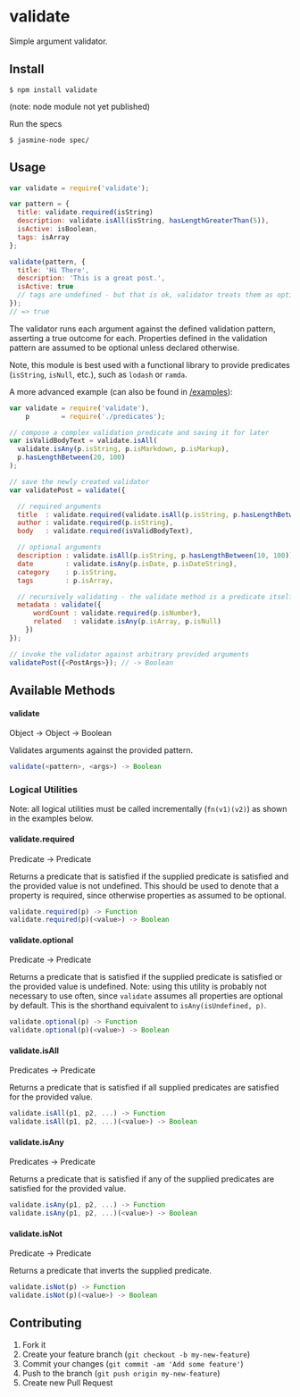 # validate

Simple argument validator.

## Install

```
$ npm install validate
```
(note: node module not yet published)


Run the specs

```
$ jasmine-node spec/
```

## Usage


```js
var validate = require('validate');

var pattern = {
  title: validate.required(isString)
  description: validate.isAll(isString, hasLengthGreaterThan(5)),
  isActive: isBoolean,
  tags: isArray
};

validate(pattern, {
  title: 'Hi There',
  description: 'This is a great post.',
  isActive: true
  // tags are undefined - but that is ok, validator treats them as optional
});
// => true
```

The validator runs each argument against the defined validation pattern, asserting a true outcome for each. Properties defined in the validation pattern are assumed to be optional unless declared otherwise.

Note, this module is best used with a functional library to provide predicates (`isString`, `isNull`, etc.), such as `lodash` or `ramda`.

A more advanced example (can also be found in [/examples](https://github.com/TGOlson/validate/tree/master/examples)):

```js
var validate = require('validate'),
    p        = require('./predicates');

// compose a complex validation predicate and saving it for later
var isValidBodyText = validate.isAll(
  validate.isAny(p.isString, p.isMarkdown, p.isMarkup),
  p.hasLengthBetween(20, 100)
);

// save the newly created validator
var validatePost = validate({

  // required arguments
  title  : validate.required(validate.isAll(p.isString, p.hasLengthBetween(5, 30))),
  author : validate.required(p.isString),
  body   : validate.required(isValidBodyText),

  // optional arguments
  description : validate.isAll(p.isString, p.hasLengthBetween(10, 100)),
  date        : validate.isAny(p.isDate, p.isDateString),
  category    : p.isString,
  tags        : p.isArray,

  // recursively validating - the validate method is a predicate itself
  metadata : validate({
      wordCount : validate.required(p.isNumber),
      related   : validate.isAny(p.isArray, p.isNull)
    })
});

// invoke the validator against arbitrary provided arguments
validatePost({<PostArgs>}); // -> Boolean
```

## Available Methods

#### validate

Object -> Object -> Boolean

Validates arguments against the provided pattern.
```js
validate(<pattern>, <args>) -> Boolean
```

### Logical Utilities

Note: all logical utilities must be called incrementally (`fn(v1)(v2)`) as shown in the examples below.

#### validate.required

Predicate -> Predicate

Returns a predicate that is satisfied if the supplied predicate is satisfied and the provided value is not undefined. This should be used to denote that a property is required, since otherwise properties as assumed to be optional.
```js
validate.required(p) -> Function
validate.required(p)(<value>) -> Boolean
```

#### validate.optional

Predicate -> Predicate

Returns a predicate that is satisfied if the supplied predicate is satisfied or the provided value is undefined. Note: using this utility is probably not necessary to use often, since `validate` assumes all properties are optional by default. This is the shorthand equivalent to `isAny(isUndefined, p)`.
```js
validate.optional(p) -> Function
validate.optional(p)(<value>) -> Boolean
```

#### validate.isAll

Predicates -> Predicate

Returns a predicate that is satisfied if all supplied predicates are satisfied for the provided value.
```js
validate.isAll(p1, p2, ...) -> Function
validate.isAll(p1, p2, ...)(<value>) -> Boolean
```

#### validate.isAny

Predicates -> Predicate

Returns a predicate that is satisfied if any of the supplied predicates are satisfied for the provided value.
```js
validate.isAny(p1, p2, ...) -> Function
validate.isAny(p1, p2, ...)(<value>) -> Boolean
```

#### validate.isNot

Predicate -> Predicate

Returns a predicate that inverts the supplied predicate.
```js
validate.isNot(p) -> Function
validate.isNot(p)(<value>) -> Boolean
```

## Contributing

1. Fork it
2. Create your feature branch (`git checkout -b my-new-feature`)
3. Commit your changes (`git commit -am 'Add some feature'`)
4. Push to the branch (`git push origin my-new-feature`)
5. Create new Pull Request
